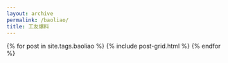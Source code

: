 ```yaml
---
layout: archive
permalink: /baoliao/
title: 工友爆料
---
```



<div class="tiles">
  {% for post in site.tags.baoliao %}
 	{% include post-grid.html %}
  {% endfor %}
</div>
